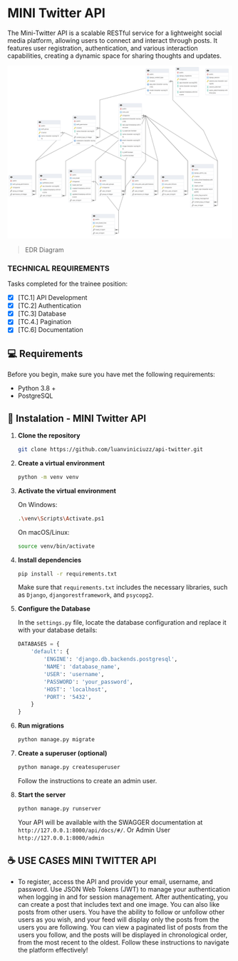 # MINI Twitter API

The Mini-Twitter API is a scalable RESTful service for a lightweight social media platform, allowing users to connect and interact through posts. It features user registration, authentication, and various interaction capabilities, creating a dynamic space for sharing thoughts and updates.

<img src="EDR.png" alt="Exemplo imagem">

> EDR Diagram

### TECHNICAL REQUIREMENTS

Tasks completed for the trainee position:

- [x] [TC.1] API Development
- [x] [TC.2] Authentication
- [x] [TC.3] Database
- [x] [TC.4.] Pagination
- [x] [TC.6] Documentation

## 💻 Requirements

Before you begin, make sure you have met the following requirements:

- Python 3.8 +
- PostgreSQL

## 🚀 Instalation - MINI Twitter API

1. **Clone the repository**

    ```bash
    git clone https://github.com/luanviniciuzz/api-twitter.git
    ```

2. **Create a virtual environment**

    ```bash
    python -m venv venv
    ```

3. **Activate the virtual environment**

    On Windows:
    ```bash
    .\venv\Scripts\Activate.ps1
    ```

    On macOS/Linux:
    ```bash
    source venv/bin/activate
    ```

4. **Install dependencies**

    ```bash
    pip install -r requirements.txt
    ```

    Make sure that `requirements.txt` includes the necessary libraries, such as `Django`, `djangorestframework`, and `psycopg2`.

5. **Configure the Database**

    In the `settings.py` file, locate the database configuration and replace it with your database details:

    ```python
    DATABASES = {
        'default': {
            'ENGINE': 'django.db.backends.postgresql',
            'NAME': 'database_name',
            'USER': 'username',
            'PASSWORD': 'your_password',
            'HOST': 'localhost',
            'PORT': '5432',
        }
    }
    ```

6. **Run migrations**

    ```bash
    python manage.py migrate
    ```

7. **Create a superuser (optional)**

    ```bash
    python manage.py createsuperuser
    ```

    Follow the instructions to create an admin user.

8. **Start the server**

    ```bash
    python manage.py runserver
    ```

    Your API will be available with the SWAGGER documentation at `http://127.0.0.1:8000/api/docs/#/`.
    Or Admin User `http://127.0.0.1:8000/admin`


## ☕ USE CASES MINI TWITTER API
 - To register, access the API and provide your email, username, and password. Use JSON Web Tokens (JWT) to manage your authentication when logging in and for session management. After authenticating, you can create a post that includes text and one image. You can also like posts from other users. You have the ability to follow or unfollow other users as you wish, and your feed will display only the posts from the users you are following. You can view a paginated list of posts from the users you follow, and the posts will be displayed in chronological order, from the most recent to the oldest. Follow these instructions to navigate the platform effectively!
```


